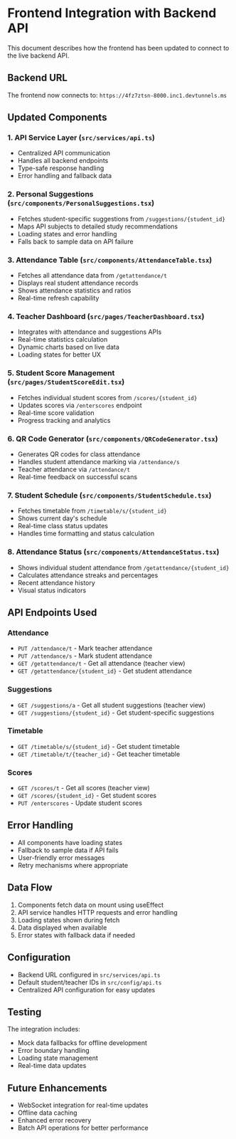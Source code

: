 # Frontend Integration with Backend API

This document describes how the frontend has been updated to connect to the live backend API.

## Backend URL
The frontend now connects to: `https://4fz7ztsn-8000.inc1.devtunnels.ms`

## Updated Components

### 1. API Service Layer (`src/services/api.ts`)
- Centralized API communication
- Handles all backend endpoints
- Type-safe response handling
- Error handling and fallback data

### 2. Personal Suggestions (`src/components/PersonalSuggestions.tsx`)
- Fetches student-specific suggestions from `/suggestions/{student_id}`
- Maps API subjects to detailed study recommendations
- Loading states and error handling
- Falls back to sample data on API failure

### 3. Attendance Table (`src/components/AttendanceTable.tsx`)
- Fetches all attendance data from `/getattendance/t`
- Displays real student attendance records
- Shows attendance statistics and ratios
- Real-time refresh capability

### 4. Teacher Dashboard (`src/pages/TeacherDashboard.tsx`)
- Integrates with attendance and suggestions APIs
- Real-time statistics calculation
- Dynamic charts based on live data
- Loading states for better UX

### 5. Student Score Management (`src/pages/StudentScoreEdit.tsx`)
- Fetches individual student scores from `/scores/{student_id}`
- Updates scores via `/enterscores` endpoint
- Real-time score validation
- Progress tracking and analytics

### 6. QR Code Generator (`src/components/QRCodeGenerator.tsx`)
- Generates QR codes for class attendance
- Handles student attendance marking via `/attendance/s`
- Teacher attendance via `/attendance/t`
- Real-time feedback on successful scans

### 7. Student Schedule (`src/components/StudentSchedule.tsx`)
- Fetches timetable from `/timetable/s/{student_id}`
- Shows current day's schedule
- Real-time class status updates
- Handles time formatting and status calculation

### 8. Attendance Status (`src/components/AttendanceStatus.tsx`)
- Shows individual student attendance from `/getattendance/{student_id}`
- Calculates attendance streaks and percentages
- Recent attendance history
- Visual status indicators

## API Endpoints Used

### Attendance
- `PUT /attendance/t` - Mark teacher attendance
- `PUT /attendance/s` - Mark student attendance  
- `GET /getattendance/t` - Get all attendance (teacher view)
- `GET /getattendance/{student_id}` - Get student attendance

### Suggestions
- `GET /suggestions/a` - Get all student suggestions (teacher view)
- `GET /suggestions/{student_id}` - Get student-specific suggestions

### Timetable
- `GET /timetable/s/{student_id}` - Get student timetable
- `GET /timetable/t/{teacher_id}` - Get teacher timetable

### Scores
- `GET /scores/t` - Get all scores (teacher view)
- `GET /scores/{student_id}` - Get student scores
- `PUT /enterscores` - Update student scores

## Error Handling
- All components have loading states
- Fallback to sample data if API fails
- User-friendly error messages
- Retry mechanisms where appropriate

## Data Flow
1. Components fetch data on mount using useEffect
2. API service handles HTTP requests and error handling
3. Loading states shown during fetch
4. Data displayed when available
5. Error states with fallback data if needed

## Configuration
- Backend URL configured in `src/services/api.ts`
- Default student/teacher IDs in `src/config/api.ts`
- Centralized API configuration for easy updates

## Testing
The integration includes:
- Mock data fallbacks for offline development
- Error boundary handling
- Loading state management
- Real-time data updates

## Future Enhancements
- WebSocket integration for real-time updates
- Offline data caching
- Enhanced error recovery
- Batch API operations for better performance
